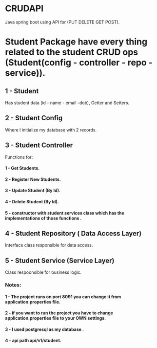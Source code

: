 # CRUDAPI
Java spring boot using API for (PUT DELETE GET POST).


# Student Package have every thing related to the student CRUD ops (Student(config - controller - repo - service)).

## 1 - Student
Has student data (id - name - email -dob), Getter and Setters.

## 2 - Student Config
Where I initialize my database with 2 records.

## 3 - Student Controller
Functions for: 

#### 1 - Get Students.
#### 2 - Register New Students.
#### 3 - Update Student (By Id).
#### 4 - Delete Student (By Id).
#### 5 - constructor with student services class which has the implementations of those functions .

## 4 - Student Repository ( Data Access Layer)
Interface class responsible for data access.

## 5 - Student Service (Service Layer)
Class respoonsible for business logic.

### Notes: 
#### 1 - The project runs on port 8091 you can change it from application.properties file.
#### 2 - if you want to run the project you have to change application.properties file to your OWN settings.
#### 3 - I used postgresql as my database .
#### 4 - api path api/v1/student.

